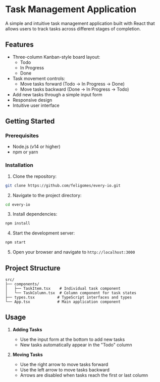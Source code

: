 # Task Management Application

A simple and intuitive task management application built with React that allows users to track tasks across different stages of completion.

## Features

- Three-column Kanban-style board layout:
  - Todo
  - In Progress
  - Done
- Task movement controls:
  - Move tasks forward (Todo → In Progress → Done)
  - Move tasks backward (Done → In Progress → Todo)
- Add new tasks through a simple input form
- Responsive design
- Intuitive user interface

## Getting Started

### Prerequisites

- Node.js (v14 or higher)
- npm or yarn

### Installation

1. Clone the repository:
```bash
git clone https://github.com/feligomes/every-io.git
```

2. Navigate to the project directory:
```bash
cd every-io
```

3. Install dependencies:
```bash
npm install
```

4. Start the development server:
```bash
npm start
```

5. Open your browser and navigate to `http://localhost:3000`

## Project Structure

```
src/
├── components/
│   ├── TaskItem.tsx    # Individual task component
│   └── TaskColumn.tsx  # Column component for task states
├── types.tsx          # TypeScript interfaces and types
└── App.tsx            # Main application component
```

## Usage

1. **Adding Tasks**
   - Use the input form at the bottom to add new tasks
   - New tasks automatically appear in the "Todo" column

2. **Moving Tasks**
   - Use the right arrow to move tasks forward
   - Use the left arrow to move tasks backward
   - Arrows are disabled when tasks reach the first or last column


